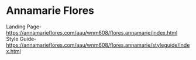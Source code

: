 # Annamarie Flores


Landing Page- https://annamarieflores.com/aau/wnm608/flores.annamarie/index.html
Style Guide- https://annamarieflores.com/aau/wnm608/flores.annamarie/styleguide/index.html